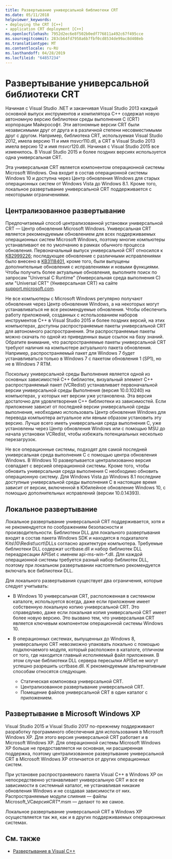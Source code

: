 ```yaml
---
title: Развертывание универсальной библиотеки CRT
ms.date: 05/11/2018
helpviewer_keywords:
- deploying the CRT [C++]
- application CRT deployment [C++]
ms.openlocfilehash: 7952d2ec6e8f502b0edf776811a492c67f495cce
ms.sourcegitcommit: 283cb64fd7958a6b7fbf0cd8534de99ac8d408eb
ms.translationtype: MT
ms.contentlocale: ru-RU
ms.lasthandoff: 04/28/2019
ms.locfileid: "64857234"
---
```

# <a name="universal-crt-deployment"></a>Развертывание универсальной библиотеки CRT

Начиная с Visual Studio .NET и заканчивая Visual Studio 2013 каждый основной выпуск инструментов и компилятора C++ содержал новую автономную версию библиотеки среды выполнения C (CRT) корпорации Майкрософт. Эти автономные версии CRT были независимыми друг от друга и в различной степени несовместимыми друг с другом. Например, библиотека CRT, используемая Visual Studio 2012, имела версию 11 и имя msvcr110.dll, а CRT в Visual Studio 2013 имела версию 12 и имя msvcr120.dll. Начиная с Visual Studio 2015 все изменилось. В Visual Studio 2015 и более поздних версиях используется одна универсальная CRT.

Эта универсальная CRT является компонентом операционной системы Microsoft Windows. Она входит в состав операционной системы Windows 10 и доступна через Центр обновления Windows для старых операционных систем от Windows Vista до Windows 8.1. Кроме того, локальное развертывание универсальной CRT поддерживается с некоторыми ограничениями.

## <a name="central-deployment"></a>Централизованное развертывание

Предпочитаемый способ централизованной установки универсальной CRT — Центр обновления Microsoft Windows. Универсальная CRT является рекомендуемым обновлением для всех поддерживаемых операционных систем Microsoft Windows, поэтому многие компьютеры устанавливают ее по умолчанию в рамках обычного процесса обновления. Первоначальный выпуск универсальной CRT относился к [KB2999226](https://support.microsoft.com/kb/2999226); последующее обновление с различными исправлениями было внесено в [KB3118401](https://support.microsoft.com/kb/3118401), кроме того, были выпущены дополнительные обновления с исправлениями и новыми функциями. Чтобы получить более актуальные обновления, выполните поиск по запросам "Universal C Runtime" (Универсальная среда выполнения C) или "Universal CRT" (Универсальная CRT) на сайте [support.microsoft.com](https://support.microsoft.com).

Не все компьютеры с Microsoft Windows регулярно получают обновления через Центр обновления Windows, а на некоторых могут устанавливаться не все рекомендуемые обновления. Чтобы обеспечить работу приложений, созданных с использованием наборов инструментов C++ в Visual Studio 2015 и более поздних версий, на этих компьютерах, доступны распространяемые пакеты универсальной CRT для автономного распространения. Эти распространяемые пакеты можно скачать по одной из приведенных выше ссылок на базу знаний. Обратите внимание, что распространяемые пакеты универсальной CRT требуют наличия на компьютере актуального пакета обновления. Например, распространяемый пакет для Windows 7 будет устанавливаться только в Windows 7 с пакетом обновления 1 (SP1), но не в Windows 7 RTM.

Поскольку универсальной среды Выполнения является одной из основных зависимостей C++ библиотек, визуальный элемент C++ распространяемый пакет (VCRedist) устанавливает первоначальной версии универсальной среды Выполнения (версия 10.0.10240) на компьютерах, у которых нет версии уже установлена. Эта версия достаточно для удовлетворения C++ библиотеки из зависимостей. Если приложение зависит от последней версии универсальной среды выполнения, необходимо использовать Центр обновления Windows для перевода компьютера актуальное или явным образом установить эту версию. Лучше всего иметь универсальная среда выполнения C, уже установлены через Центр обновления Windows или с помощью MSU до начала установки VCRedist, чтобы избежать потенциальных несколько перезагрузок.

Не все операционные системы, подходят для самой последней универсальная среда выполнения C с помощью центра обновления Windows. В Windows 10 развертывается централизованно версия совпадает с версией операционной системы. Кроме того, чтобы обновить универсальная среда выполнения C необходимо обновить операционную систему. Для Windows Vista до Windows 8.1 последние доступные универсальной среды выполнения C в настоящее время зависит от версии, включенной в Юбилейное обновление Windows 10, с помощью дополнительных исправлений (версии 10.0.14393).

## <a name="local-deployment"></a>Локальное развертывание

Локальное развертывание универсальной CRT поддерживается, хотя и не рекомендуется по соображениям безопасности и производительности.  Библиотеки DLL для локального развертывания входят в состав пакета Windows SDK и находятся в подкаталоге Kits\\10\\Redist\\ucrt\\DLLs согласно архитектуре компьютера. Требуемые библиотеки DLL содержат ucrtbase.dll и набор библиотек DLL переадресации APISet с именем api-ms-win-\*.dll. Для каждой операционной системы требуется разный набор библиотек DLL, поэтому при локальном развертывании настоятельно рекомендуется включать все библиотеки DLL.

Для локального развертывания существует два ограничения, которые следует учитывать:

- В Windows 10 универсальная CRT, расположенная в системном каталоге, используется всегда, даже если приложение имеет собственную локальную копию универсальной CRT. Это справедливо, даже если локальная копия универсальной CRT имеет более новую версию. Это вызвано тем, что универсальная CRT является ключевым компонентом операционной системы Windows 10.

- В операционных системах, выпущенных до Windows 8, универсальную CRT невозможно упаковать локально с помощью подключаемого модуля, который расположен в каталоге, отличном от того, где находится главный исполняемый файл приложения. В этом случае библиотеки DLL сервера пересылки APISet не могут успешно разрешить ucrtbase.dll. К рекомендуемым альтернативным способам относятся следующие.

  - Статическая компоновка универсальной CRT.
  - Централизованное развертывание универсальной CRT.
  - Помещение файлов универсальной CRT в один каталог с приложением.

## <a name="deployment-on-microsoft-windows-xp"></a>Развертывание в Microsoft Windows XP

Visual Studio 2015 и Visual Studio 2017 по-прежнему поддерживают разработку программного обеспечения для использования в Microsoft Windows XP. Для этого версия универсальной CRT работает и в Microsoft Windows XP. Для операционной системы Microsoft Windows XP больше не предоставляется ни основная, ни расширенная поддержка, поэтому централизованное развертывание универсальной CRT в Microsoft Windows XP отличается от других операционных систем.

При установке распространяемого пакета Visual C++ в Windows XP он непосредственно устанавливает универсальную CRT и все ее зависимости в системный каталог, не устанавливая никакие обновления Windows и не создавая зависимости от них. Распространяемые модули слияния — файлы Microsoft_VC*версия*_CRT_\*.msm — делают то же самое.

Локальное развертывание универсальной CRT в Windows XP осуществляется так же, как и в других поддерживаемых операционных системах.

## <a name="see-also"></a>См. также

- [Развертывание в Visual C++](deployment-in-visual-cpp.md)
